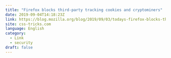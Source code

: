 ```yaml
---
title: "Firefox blocks third-party tracking cookies and cryptominers"
date: 2019-09-04T14:18:23Z
link: https://blog.mozilla.org/blog/2019/09/03/todays-firefox-blocks-third-party-tracking-cookies-and-cryptomining-by-default/?utm_medium=RSS&utm_source=news.12bit.vn
site: css-tricks.com
language: English
category:
  - Link
  - security
draft: false
---
```

